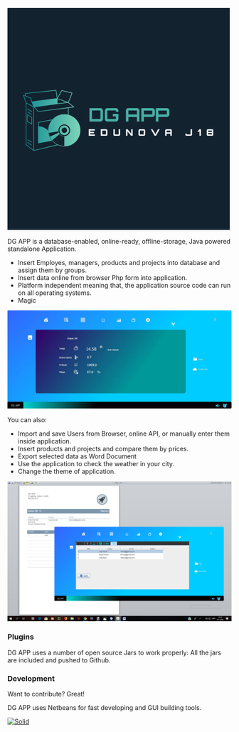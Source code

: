 
![Screenshot](S2.png)

DG APP is a database-enabled, online-ready, offline-storage, Java powered standalone Application.

  - Insert Employes, managers, products and projects into database and assign them by groups.
  - Insert data online from browser Php form into application.
  - Platform independent meaning that, the application source code can run on all operating systems. 
  - Magic

![Screenshot](S5.jpg)

You can also:
  - Import and save Users from Browser, online API, or manually enter them inside application.
  - Insert products and projects and compare them by prices.
  - Export selected data as Word Document
  - Use the application to check the weather in your city.
  - Change the theme of application.

![Screenshot](S1.png)

### Plugins

DG APP uses a number of open source Jars to work properly:
All the jars are included and pushed to Github.

### Development

Want to contribute? Great!

DG APP uses Netbeans for fast developing and GUI building tools.


[![Solid](https://proxy-offline-browser.com/img/MM3-WebAssistant-Proxy-Offline-Browser-Java_powered.png)](https://nodesource.com/products/nsolid)  

